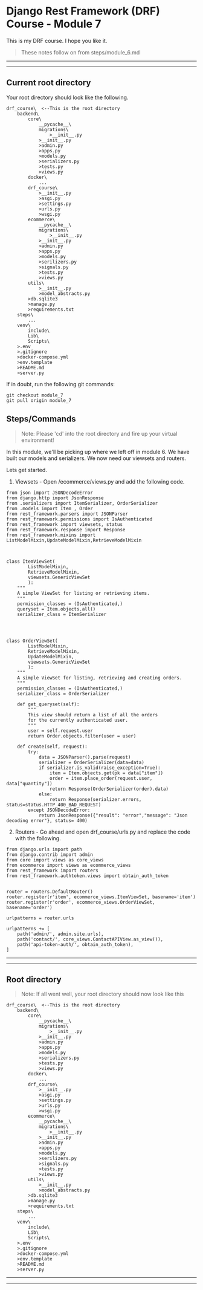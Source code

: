 # Django Rest Framework (DRF) Course - Module 7
This is my DRF course. I hope you like it.

> These notes follow on from steps/module_6.md
***
***

## Current root directory
Your root directory should look like the following.
```
drf_course\  <--This is the root directory
    backend\
        core\
            __pycache__\
            migrations\
                >__init__.py
            >__init__.py
            >admin.py
            >apps.py
            >models.py
            >serializers.py
            >tests.py
            >views.py
        docker\
            ...
        drf_course\
            >__init__.py
            >asgi.py
            >settings.py
            >urls.py
            >wsgi.py
        ecommerce\
            __pycache__\
            migrations\
                >__init__.py
            >__init__.py
            >admin.py
            >apps.py
            >models.py
            >serilizers.py
            >signals.py
            >tests.py
            >views.py
        utils\
            >__init__.py
            >model_abstracts.py 
        >db.sqlite3
        >manage.py
        >requirements.txt
    steps\
        ...
    venv\
        include\
        Lib\
        Scripts\
    >.env
    >.gitignore
    >docker-compose.yml
    >env.template
    >README.md
    >server.py
```
If in doubt, run the following git commands:
```
git checkout module_7
git pull origin module_7
```


## Steps/Commands

>Note: Please 'cd' into the root directory and fire up your virtual environment!

In this module, we'll be picking up where we left off in module 6. We have built our models and serializers. We now need our viewsets and routers.

Lets get started. 

1) Viewsets - Open /ecommerce/views.py and add the following code.

```
from json import JSONDecodeError
from django.http import JsonResponse
from .serializers import ItemSerializer, OrderSerializer
from .models import Item , Order
from rest_framework.parsers import JSONParser
from rest_framework.permissions import IsAuthenticated
from rest_framework import viewsets, status
from rest_framework.response import Response
from rest_framework.mixins import ListModelMixin,UpdateModelMixin,RetrieveModelMixin



class ItemViewSet(
        ListModelMixin,
        RetrieveModelMixin, 
        viewsets.GenericViewSet
        ):
    """
    A simple ViewSet for listing or retrieving items.
    """
    permission_classes = (IsAuthenticated,)
    queryset = Item.objects.all()
    serializer_class = ItemSerializer




class OrderViewSet(
        ListModelMixin,
        RetrieveModelMixin,
        UpdateModelMixin, 
        viewsets.GenericViewSet
        ):
    """
    A simple ViewSet for listing, retrieving and creating orders.
    """
    permission_classes = (IsAuthenticated,)
    serializer_class = OrderSerializer

    def get_queryset(self):
        """
        This view should return a list of all the orders
        for the currently authenticated user.
        """
        user = self.request.user
        return Order.objects.filter(user = user)

    def create(self, request):
        try:
            data = JSONParser().parse(request)
            serializer = OrderSerializer(data=data)
            if serializer.is_valid(raise_exception=True):
                item = Item.objects.get(pk = data["item"])
                order = item.place_order(request.user, data["quantity"])
                return Response(OrderSerializer(order).data)
            else:
                return Response(serializer.errors, status=status.HTTP_400_BAD_REQUEST)
        except JSONDecodeError:
            return JsonResponse({"result": "error","message": "Json decoding error"}, status= 400)
```

2) Routers - Go ahead and open drf_course/urls.py and replace the code with the following.

```
from django.urls import path
from django.contrib import admin
from core import views as core_views
from ecommerce import views as ecommerce_views
from rest_framework import routers
from rest_framework.authtoken.views import obtain_auth_token


router = routers.DefaultRouter()
router.register(r'item', ecommerce_views.ItemViewSet, basename='item')
router.register(r'order', ecommerce_views.OrderViewSet, basename='order')

urlpatterns = router.urls

urlpatterns += [
    path('admin/', admin.site.urls),
    path('contact/', core_views.ContactAPIView.as_view()),
    path('api-token-auth/', obtain_auth_token),
]
```

***
***

## Root directory
>Note: If all went well, your root directory should now look like this
```
drf_course\  <--This is the root directory
    backend\
        core\
            __pycache__\
            migrations\
                >__init__.py
            >__init__.py
            >admin.py
            >apps.py
            >models.py
            >serializers.py
            >tests.py
            >views.py
        docker\
            ...
        drf_course\
            >__init__.py
            >asgi.py
            >settings.py
            >urls.py
            >wsgi.py
        ecommerce\
            __pycache__\
            migrations\
                >__init__.py
            >__init__.py
            >admin.py
            >apps.py
            >models.py
            >serilizers.py
            >signals.py
            >tests.py
            >views.py
        utils\
            >__init__.py
            >model_abstracts.py 
        >db.sqlite3
        >manage.py
        >requirements.txt
    steps\
        ...
    venv\
        include\
        Lib\
        Scripts\
    >.env
    >.gitignore
    >docker-compose.yml
    >env.template
    >README.md
    >server.py
```

***
***
